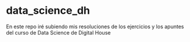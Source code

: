# data_science_dh
En este repo iré subiendo mis resoluciones de los ejercicios y los apuntes del curso de Data Science de Digital House
